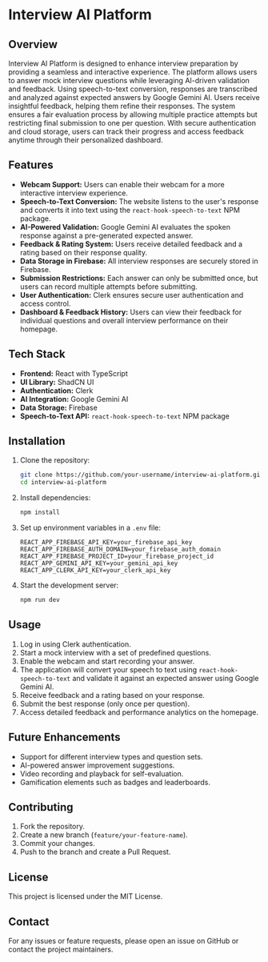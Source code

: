 # Interview AI Platform

## Overview
Interview AI Platform is designed to enhance interview preparation by providing a seamless and interactive experience. The platform allows users to answer mock interview questions while leveraging AI-driven validation and feedback. Using speech-to-text conversion, responses are transcribed and analyzed against expected answers by Google Gemini AI. Users receive insightful feedback, helping them refine their responses. The system ensures a fair evaluation process by allowing multiple practice attempts but restricting final submission to one per question. With secure authentication and cloud storage, users can track their progress and access feedback anytime through their personalized dashboard.

## Features
- **Webcam Support:** Users can enable their webcam for a more interactive interview experience.
- **Speech-to-Text Conversion:** The website listens to the user's response and converts it into text using the `react-hook-speech-to-text` NPM package.
- **AI-Powered Validation:** Google Gemini AI evaluates the spoken response against a pre-generated expected answer.
- **Feedback & Rating System:** Users receive detailed feedback and a rating based on their response quality.
- **Data Storage in Firebase:** All interview responses are securely stored in Firebase.
- **Submission Restrictions:** Each answer can only be submitted once, but users can record multiple attempts before submitting.
- **User Authentication:** Clerk ensures secure user authentication and access control.
- **Dashboard & Feedback History:** Users can view their feedback for individual questions and overall interview performance on their homepage.

## Tech Stack
- **Frontend:** React with TypeScript
- **UI Library:** ShadCN UI
- **Authentication:** Clerk
- **AI Integration:** Google Gemini AI
- **Data Storage:** Firebase
- **Speech-to-Text API:** `react-hook-speech-to-text` NPM package

## Installation
1. Clone the repository:
   ```bash
   git clone https://github.com/your-username/interview-ai-platform.git
   cd interview-ai-platform
   ```
2. Install dependencies:
   ```bash
   npm install
   ```
3. Set up environment variables in a `.env` file:
   ```env
   REACT_APP_FIREBASE_API_KEY=your_firebase_api_key
   REACT_APP_FIREBASE_AUTH_DOMAIN=your_firebase_auth_domain
   REACT_APP_FIREBASE_PROJECT_ID=your_firebase_project_id
   REACT_APP_GEMINI_API_KEY=your_gemini_api_key
   REACT_APP_CLERK_API_KEY=your_clerk_api_key
   ```
4. Start the development server:
   ```bash
   npm run dev
   ```

## Usage
1. Log in using Clerk authentication.
2. Start a mock interview with a set of predefined questions.
3. Enable the webcam and start recording your answer.
4. The application will convert your speech to text using `react-hook-speech-to-text` and validate it against an expected answer using Google Gemini AI.
5. Receive feedback and a rating based on your response.
6. Submit the best response (only once per question).
7. Access detailed feedback and performance analytics on the homepage.

## Future Enhancements
- Support for different interview types and question sets.
- AI-powered answer improvement suggestions.
- Video recording and playback for self-evaluation.
- Gamification elements such as badges and leaderboards.

## Contributing
1. Fork the repository.
2. Create a new branch (`feature/your-feature-name`).
3. Commit your changes.
4. Push to the branch and create a Pull Request.

## License
This project is licensed under the MIT License.

## Contact
For any issues or feature requests, please open an issue on GitHub or contact the project maintainers.

